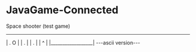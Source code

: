 # JavaGame-Connected
Space shooter (test game)
 __________________
|         .   O    |
|           .      |
|             .    |
|             ^    |
|__________________|
---ascii version---
